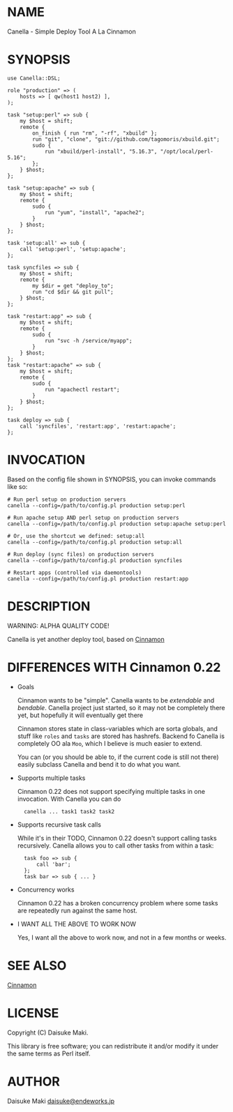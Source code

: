 # NAME

Canella - Simple Deploy Tool A La Cinnamon

# SYNOPSIS

    use Canella::DSL;

    role "production" => (
        hosts => [ qw(host1 host2) ],
    );

    task "setup:perl" => sub {
        my $host = shift;
        remote {
            on_finish { run "rm", "-rf", "xbuild" };
            run "git", "clone", "git://github.com/tagomoris/xbuild.git";
            sudo {
                run "xbuild/perl-install", "5.16.3", "/opt/local/perl-5.16";
            };
        } $host;
    };

    task "setup:apache" => sub {
        my $host = shift;
        remote {
            sudo {
                run "yum", "install", "apache2";
            }
        } $host;
    };

    task 'setup:all' => sub {
        call 'setup:perl', 'setup:apache';
    };

    task syncfiles => sub {
        my $host = shift;
        remote {
            my $dir = get "deploy_to";
            run "cd $dir && git pull";
        } $host;
    };

    task "restart:app" => sub {
        my $host = shift;
        remote {
            sudo {
                run "svc -h /service/myapp";
            }
        } $host;
    };
    task "restart:apache" => sub {
        my $host = shift;
        remote {
            sudo {
                run "apachectl restart";
            }
        } $host;
    };

    task deploy => sub {
        call 'syncfiles', 'restart:app', 'restart:apache';
    };

# INVOCATION

Based on the config file shown in SYNOPSIS, you can invoke commands like so:

    # Run perl setup on production servers
    canella --config=/path/to/config.pl production setup:perl

    # Run apache setup AND perl setup on production servers
    canella --config=/path/to/config.pl production setup:apache setup:perl

    # Or, use the shortcut we defined: setup:all
    canella --config=/path/to/config.pl production setup:all

    # Run deploy (sync files) on production servers
    canella --config=/path/to/config.pl production syncfiles

    # Restart apps (controlled via daemontools)
    canella --config=/path/to/config.pl production restart:app



# DESCRIPTION

WARNING: ALPHA QUALITY CODE!

Canella is yet another deploy tool, based on [Cinnamon](http://search.cpan.org/perldoc?Cinnamon)

# DIFFERENCES WITH Cinnamon 0.22

- Goals

    Cinnamon wants to be "simple". Canella wants to be _extendable_ and 
    _bendable_. Canella project just started, so it may not be completely there
    yet, but hopefully it will eventually get there

    Cinnamon stores state in class-variables which are sorta globals, and stuff
    like `roles` and `tasks` are stored has hashrefs. Backend fo Canella is 
    completely OO ala `Moo`, which I believe is much easier to extend.

    You can (or you should be able to, if the current code is still not there)
    easily subclass Canella and bend it to do what you want.

- Supports multiple tasks

    Cinnamon 0.22 does not support specifying multiple tasks in one invocation.
    With Canella you can do

        canella ... task1 task2 task2

- Supports recursive task calls

    While it's in their TODO, Cinnamon 0.22 doesn't support calling tasks
    recursively. Canella allows you to call other tasks from within a task:

        task foo => sub {
            call 'bar';
        };
        task bar => sub { ... }

- Concurrency works

    Cinnamon 0.22 has a broken concurrency problem where some tasks are
    repeatedly run against the same host.

- I WANT ALL THE ABOVE TO WORK NOW

    Yes, I want all the above to work now, and not in a few months or weeks.

# SEE ALSO

[Cinnamon](http://search.cpan.org/perldoc?Cinnamon)

# LICENSE

Copyright (C) Daisuke Maki.

This library is free software; you can redistribute it and/or modify
it under the same terms as Perl itself.

# AUTHOR

Daisuke Maki <daisuke@endeworks.jp>
